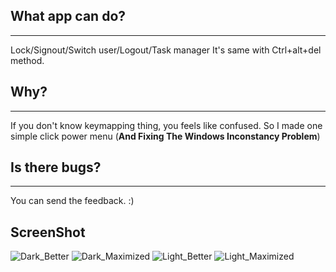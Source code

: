 ## What app can do?
-----
Lock/Signout/Switch user/Logout/Task manager
It's same with Ctrl+alt+del method.

## Why?
-----
If you don't know keymapping thing, you feels
like confused. So I made one simple click power menu
(**And Fixing The Windows Inconstancy Problem**)

## Is there bugs?
-----
You can send the feedback. :)

## ScreenShot
![Dark_Better](https://user-images.githubusercontent.com/48317757/168412522-e176bb48-b8f8-45e4-95e8-e6ccf5f671c8.png)
![Dark_Maximized](https://user-images.githubusercontent.com/48317757/168412524-cd1f95d0-23d6-4057-a2a0-e22e502dda18.png)
![Light_Better](https://user-images.githubusercontent.com/48317757/168412525-11dc1816-afb5-42c4-8c17-ab75fb0a3d2d.png)
![Light_Maximized](https://user-images.githubusercontent.com/48317757/168412526-e79e7c70-5be2-493d-92c8-33a1beadfa09.png)

